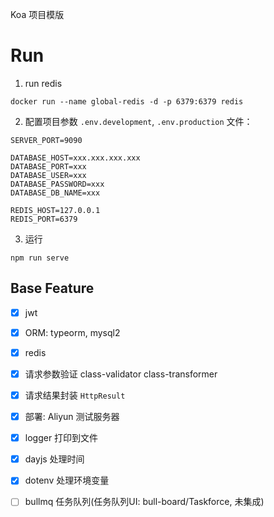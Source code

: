 
Koa 项目模版

# Run

1. run redis

```
docker run --name global-redis -d -p 6379:6379 redis
```

2. 配置项目参数 `.env.development`, `.env.production` 文件：

```
SERVER_PORT=9090

DATABASE_HOST=xxx.xxx.xxx.xxx
DATABASE_PORT=xxx
DATABASE_USER=xxx
DATABASE_PASSWORD=xxx
DATABASE_DB_NAME=xxx

REDIS_HOST=127.0.0.1
REDIS_PORT=6379
```

3. 运行

```
npm run serve
```


## Base Feature

- [x] jwt
- [x] ORM: typeorm, mysql2
- [x] redis
- [x] 请求参数验证 class-validator class-transformer
- [x] 请求结果封装 `HttpResult`
- [x] 部署: Aliyun 测试服务器 
- [x] logger 打印到文件
- [x] dayjs 处理时间
- [x] dotenv 处理环境变量
- [ ] bullmq 任务队列(任务队列UI: bull-board/Taskforce, 未集成)



